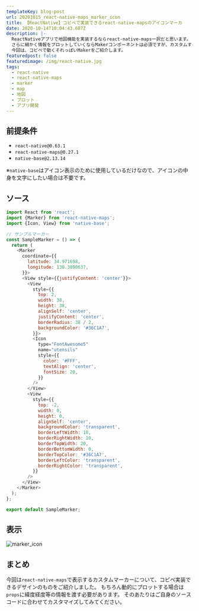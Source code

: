 ```yaml
---
templateKey: blog-post
url: 20201015_react-native-maps_marker_icon
title: 【ReactNative】コピペで実装できるreact-native-mapsのアイコンマーカ
date: 2020-10-14T10:04:43.687Z
description: |-
  ReactNativeアプリで地図機能を実装するならreact-native-maps一択だと思います。
  さらに細かく情報をプロットしていくならMakerコンポーネントは必須ですが、カスタムするにはスタイル周りを学習する必要があります。
  今回は、コピペで動くそれっぽいMakerをご紹介します。
featuredpost: false
featuredimage: /img/react-native.jpg
tags:
  - react-native
  - react-native-maps
  - marker
  - map
  - 地図
  - プロット
  - アプリ開発
---
```

## 前提条件

* `react-native@0.63.1`
* `react-native-maps@0.27.1`
* `native-base@2.13.14`

※`native-base`はアイコン表示のために使用しているだけなので、アイコンの中身を文字にしたい場合は不要です。

## ソース

```javascript
import React from 'react';
import {Marker} from 'react-native-maps';
import {Icon, View} from 'native-base';

// サンプルマーカー
const SampleMarker = () => {
  return (
    <Marker
      coordinate={{
        latitude: 34.971698,
        longitude: 138.3890637,
      }}>
      <View style={{justifyContent: 'center'}}>
        <View
          style={{
            top: 2,
            width: 38,
            height: 38,
            alignSelf: 'center',
            justifyContent: 'center',
            borderRadius: 38 / 2,
            backgroundColor: '#36C1A7',
          }}>
          <Icon
            type="FontAwesome5"
            name="utensils"
            style={{
              color: '#FFF',
              textAlign: 'center',
              fontSize: 20,
            }}
          />
        </View>
        <View
          style={{
            top: -2,
            width: 0,
            height: 0,
            alignSelf: 'center',
            backgroundColor: 'transparent',
            borderLeftWidth: 10,
            borderRightWidth: 10,
            borderTopWidth: 20,
            borderBottomWidth: 0,
            borderTopColor: '#36C1A7',
            borderLeftColor: 'transparent',
            borderRightColor: 'transparent',
          }}
        />
      </View>
    </Marker>
  );
};

export default SampleMarker;
```

## 表示
![marker_icon](/img/marker_icon.png "marker_icon")

## まとめ
今回は`react-native-maps`で表示するカスタムマーカーについて、コピペ実装できるデザインのものをご紹介しました。
もちろん動的にプロットする場合は`props`に緯度経度等の情報を渡す必要があります。
そのあたりはご自身のソースコードに合わせてカスタマイズしてみてください。
